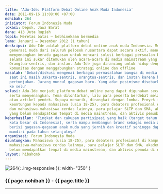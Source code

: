```yaml
---
title: 'Adu-Ide: Platform Debat Online Anak Muda Indonesia'
date: 2011-09-16 11:08:00 +07:00
nohibah: 264
inisiator: Forum Indonesia Muda
lokasi: Depok, Jawa Barat
dana: 413 Juta Rupiah
topik: Meretas batas – kebhinekaan bermedia
lama: Januari – Desember 2012 (1 tahun)
deskripsi: Adu-Ide adalah platform debat online anak muda Indonesia. Melalui Adu-Ide,
  generasi muda dari seluruh pelosok nusantara dapat secara aktif, mendalam, serta
  menyenangkan beradu gagasan untuk mencari solusi berbagai persoalan bangsa yang
  selama ini sukar ditemukan oleh acara-acara di media mainstream yang Jakarta-sentris,
  Orangtua-sentris, dan instan. Adu-Ide juga dirancang untuk hidup dengan membangun
  komunitas dengan menggabungkan strategi online dan offline
masalah: 'Debat/diskusi mengenai berbagai permasalahan bangsa di media mainstream
  saat ini masih Jakarta-sentris, orangtua-sentris, dan instan karena hanya untuk
  pertunjukan. Jarang muncul gagasan baru. Yang ada: pesimisme disebarkan dari ibukota
  ke selu'
solusi: Adu-Ide menjadi platform debat online yang dapat digunakan secara aktif, mendalam,
  serta menyenangkan. Tema dilontarkan, lalu para peserta berdebat melalui video singkat
  atau artikel pendek. Supaya menarik, dirangkai dengan lomba. Proyek ini akan memberi
  keuntungan kepada mahasiswa (usia 18-25), para debaters profesional di kampus-kampus
  dan mahasiswa-mahasiswa cerdas lainnya, para pelajar SLTP dan SMA, akademisi muda
  yang belum mendapatkan tempat di media mainstream, dan aktivis pemuda di daerah
keberhasilan: 'Tingkat dan cakupan partisipasi yang baik (target tahun pertama: 10
  kota besar di Indonesia), serta mampu membangun brand sebagai media alternatif yang
  berisi gagasan-gagasan anak muda yang jernih dan kreatif sehingga dapat menjadi
  mandiri pada tahun selanjutnya'
organisasi: Forum Indonesia Muda
diuntungkan: Mahasiswa (usia 18-25), para debaters profesional di kampus-kampus dan
  mahasiswa-mahasiswa cerdas lainnya, para pelajar SLTP dan SMA, akademisi muda yang
  belum mendapatkan tempat di media mainstream, dan aktivis pemuda di daerah
layout: hibahcmb
---
```


![264](/static/img/hibahcmb/264.png){: .img-responsive }{: width="350" }

### {{ page.nohibah }} - {{ page.title }}

---
